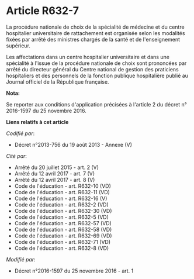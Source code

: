 # Article R632-7

La procédure nationale de choix de la spécialité de médecine et du centre hospitalier universitaire de rattachement est
organisée selon les modalités fixées par arrêté des ministres chargés de la santé et de l'enseignement supérieur. 

Les affectations dans un centre hospitalier universitaire et dans une spécialité à l'issue de la procédure nationale de choix
sont prononcées par arrêté du directeur général du Centre national de gestion des praticiens hospitaliers et des personnels
de la fonction publique hospitalière publié au Journal officiel de la République française.

**Nota:**

Se reporter aux conditions d'application précisées à l'article 2 du décret n° 2016-1597 du 25 novembre 2016.

**Liens relatifs à cet article**

_Codifié par_:

  - Décret n°2013-756 du 19 août 2013 -  Annexe (V)

_Cité par_:

  - Arrêté du 20 juillet 2015 - art. 2 (V)
  - Arrêté du 12 avril 2017 - art. 7 (V)
  - Arrêté du 12 avril 2017 - art. 8 (V)
  - Code de l'éducation - art. R632-10 (VD)
  - Code de l'éducation - art. R632-11 (VD)
  - Code de l'éducation - art. R632-16 (V)
  - Code de l'éducation - art. R632-2 (VD)
  - Code de l'éducation - art. R632-30 (VD)
  - Code de l'éducation - art. R632-5 (VD)
  - Code de l'éducation - art. R632-57 (VD)
  - Code de l'éducation - art. R632-58 (VD)
  - Code de l'éducation - art. R632-69 (VD)
  - Code de l'éducation - art. R632-71 (VD)
  - Code de l'éducation - art. R632-8 (VD)

_Modifié par_:

  - Décret n°2016-1597 du 25 novembre 2016 - art. 1
